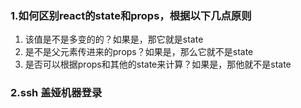 ### 1.如何区别react的state和props，根据以下几点原则
1. 该值是不是多变的的？如果是，那它就是state
2. 是不是父元素传进来的props？如果是，那么它就不是state
3. 是否可以根据props和其他的state来计算？如果是，那他就不是state

### 2.ssh 盖娅机器登录
